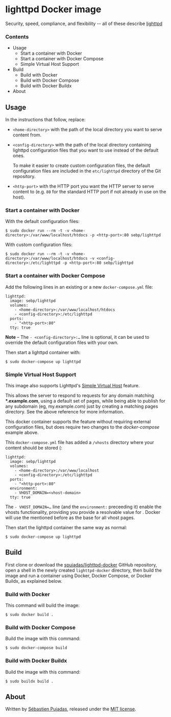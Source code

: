 # lighttpd Docker image

Security, speed, compliance, and flexibility -- all of these describe [lighttpd](http://www.lighttpd.net/)

### Contents

 - Usage
	 - Start a container with Docker
	 - Start a container with Docker Compose
	 - Simple Virtual Host Support
 - Build
	 - Build with Docker
	 - Build with Docker Compose
	 - Build with Docker Buildx
 - About

## Usage

In the instructions that follow, replace:

- `<home-directory>` with the path of the local directory you want to serve content from.

- `<config-directory>` with the path of the local directory containing lighttpd configuration files that you want to use instead of the default ones.

	To make it easier to create custom configuration files, the default configuration files are included in the `etc/lighttpd` directory of the Git repository.

-  `<http-port>` with the HTTP port you want the HTTP server to serve content to (e.g. `80` for the standard HTTP port if not already in use on the host).

### Start a container with Docker

With the default configuration files:

	$ sudo docker run --rm -t -v <home-directory>:/var/www/localhost/htdocs -p <http-port>:80 sebp/lighttpd

With custom configuration files:

	$ sudo docker run --rm -t -v <home-directory>:/var/www/localhost/htdocs -v <config-directory>:/etc/lighttpd -p <http-port>:80 sebp/lighttpd

### Start a container with Docker Compose

Add the following lines in an existing or a new `docker-compose.yml` file:

	lighttpd:
	  image: sebp/lighttpd
	  volumes:
	    - <home-directory>:/var/www/localhost/htdocs
	    - <config-directory>:/etc/lighttpd
	  ports:
	    - "<http-port>:80"
	  tty: true

**Note** – The `- <config-directory>:…` line is optional, it can be used to override the default configuration files with your own.

Then start a lighttpd container with:

	$ sudo docker-compose up lighttpd

### Simple Virtual Host Support

This image also supports Lighttpd's [Simple Virtual Host](https://redmine.lighttpd.net/projects/lighttpd/wiki/Docs_ModSimpleVhost) feature.

This allows the server to respond to requests for any domain matching **\*.example.com**, using a default set of pages, while being able to publish for any subdomain (eg, my.example.com) just by creating a matching pages directory. See the above reference for more information.

This docker container supports the feature without requiring external configuration files, but does require two changes to the _docker-compose_ example above.

This `docker-compose.yml` file has added a `/vhosts` directory where your content should be stored (:

	lighttpd:
	  image: sebp/lighttpd
	  volumes:
	    - <home-directory>:/var/www/localhost
	    - <config-directory>:/etc/lighttpd
	  ports:
	    - "<http-port>:80"
	  environment:
	    - VHOST_DOMAIN=<vhost-domain>
	  tty: true

The `- VHOST_DOMAIN=…` line (and the `environment:` preceeding it) enable the vhosts functionality, providing you provide a resolvable value for <vhost-domain>.
Docker will use the <home-directory> mentioned before as the base for all vhost pages.

Then start the lighttpd container the same way as normal:

	$ sudo docker-compose up lighttpd



## Build

First clone or download the [spujadas/lighttpd-docker](https://github.com/spujadas/lighttpd-docker) GitHub repository, open a shell in the newly created `lighttpd-docker` directory, then build the image and run a container using Docker, Docker Compose, or Docker Buildx, as explained below.

### Build with Docker

This command will build the image:

	$ sudo docker build .

### Build with Docker Compose

Build the image with this command:

	$ sudo docker-compose build

### Build with Docker Buildx

Build the image with this command:

	$ sudo buildx build .

## About

Written by [Sébastien Pujadas](http://pujadas.net), released under the [MIT license](http://opensource.org/licenses/MIT).

